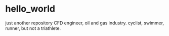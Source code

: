 # hello_world
just another repository
CFD engineer, oil and gas industry. cyclist, swimmer, runner, but not a triathlete.
